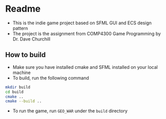 # Readme

- This is the indie game project based on SFML GUI and ECS design pattern
- The project is the assignment from COMP4300 Game Programming by Dr. Dave Churchill

## How to build

- Make sure you have installed cmake and SFML installed on your local machine
- To build, run the following command

```zsh
mkdir build
cd build
cmake ..
cmake --build ..
```

- To run the game, run `GEO_WAR` under the `build` directory


